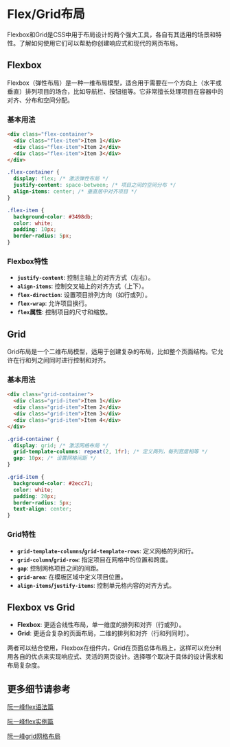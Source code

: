 # Flex/Grid布局

Flexbox和Grid是CSS中用于布局设计的两个强大工具，各自有其适用的场景和特性。了解如何使用它们可以帮助你创建响应式和现代的网页布局。

## Flexbox

Flexbox（弹性布局）是一种一维布局模型，适合用于需要在一个方向上（水平或垂直）排列项目的场合，比如导航栏、按钮组等。它非常擅长处理项目在容器中的对齐、分布和空间分配。

### 基本用法

```html
<div class="flex-container">
  <div class="flex-item">Item 1</div>
  <div class="flex-item">Item 2</div>
  <div class="flex-item">Item 3</div>
</div>
```

```css
.flex-container {
  display: flex; /* 激活弹性布局 */
  justify-content: space-between; /* 项目之间的空间分布 */
  align-items: center; /* 垂直居中对齐项目 */
}

.flex-item {
  background-color: #3498db;
  color: white;
  padding: 10px;
  border-radius: 5px;
}
```

### Flexbox特性

- **`justify-content`**: 控制主轴上的对齐方式（左右）。
- **`align-items`**: 控制交叉轴上的对齐方式（上下）。
- **`flex-direction`**: 设置项目排列方向（如行或列）。
- **`flex-wrap`**: 允许项目换行。
- **`flex`属性**: 控制项目的尺寸和缩放。

## Grid

Grid布局是一个二维布局模型，适用于创建复杂的布局，比如整个页面结构。它允许在行和列之间同时进行控制和对齐。

### 基本用法

```html
<div class="grid-container">
  <div class="grid-item">Item 1</div>
  <div class="grid-item">Item 2</div>
  <div class="grid-item">Item 3</div>
  <div class="grid-item">Item 4</div>
</div>
```

```css
.grid-container {
  display: grid; /* 激活网格布局 */
  grid-template-columns: repeat(2, 1fr); /* 定义两列，每列宽度相等 */
  gap: 10px; /* 设置网格间距 */
}

.grid-item {
  background-color: #2ecc71;
  color: white;
  padding: 20px;
  border-radius: 5px;
  text-align: center;
}
```

### Grid特性

- **`grid-template-columns`/`grid-template-rows`**: 定义网格的列和行。
- **`grid-column`/`grid-row`**: 指定项目在网格中的位置和跨度。
- **`gap`**: 控制网格项目之间的间距。
- **`grid-area`**: 在模板区域中定义项目位置。
- **`align-items`/`justify-items`**: 控制单元格内容的对齐方式。

## Flexbox vs Grid

- **Flexbox**: 更适合线性布局，单一维度的排列和对齐（行或列）。
- **Grid**: 更适合复杂的页面布局，二维的排列和对齐（行和列同时）。

两者可以结合使用，Flexbox在组件内，Grid在页面总体布局上，这样可以充分利用各自的优点来实现响应式、灵活的网页设计。选择哪个取决于具体的设计需求和布局复杂度。

## 更多细节请参考

[阮一峰flex语法篇](https://www.ruanyifeng.com/blog/2015/07/flex-grammar.html)

[阮一峰flex实例篇](https://www.ruanyifeng.com/blog/2015/07/flex-examples.html)

[阮一峰grid网格布局](https://www.ruanyifeng.com/blog/2019/03/grid-layout-tutorial.html)
